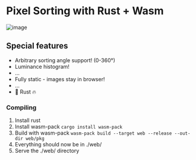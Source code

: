 # Pixel Sorting with Rust + Wasm

![image](https://github.com/user-attachments/assets/6f0be2d1-e81f-4f8a-a680-bf2f0d0c5787)

## Special features
- Arbitrary sorting angle support! (0-360°)
- Luminance histogram!
- ...
- Fully static - images stay in browser!
- ...
- 🚀 Rust 🔥

### Compiling
1. Install rust
2. Install wasm-pack `cargo install wasm-pack`
3. Build with wasm-pack `wasm-pack build --target web --release --out-dir web/pkg`
4. Everything should now be in ./web/
5. Serve the ./web/ directory
